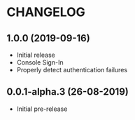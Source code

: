 # CHANGELOG

## 1.0.0 (2019-09-16)

* Initial release
* Console Sign-In
* Properly detect authentication failures

## 0.0.1-alpha.3 (26-08-2019)

* Initial pre-release
